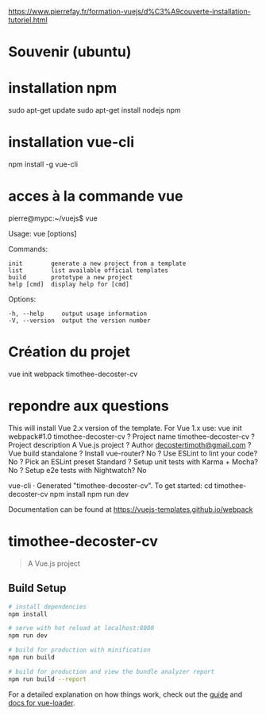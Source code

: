 https://www.pierrefay.fr/formation-vuejs/d%C3%A9couverte-installation-tutoriel.html

# Souvenir (ubuntu)
# installation npm
sudo apt-get update
sudo apt-get install nodejs npm

# installation vue-cli
npm install -g vue-cli

# acces à la commande vue
pierre@mypc:~/vuejs$ vue

  Usage: vue <command> [options]

  Commands:

    init        generate a new project from a template
    list        list available official templates
    build       prototype a new project
    help [cmd]  display help for [cmd]

  Options:

    -h, --help     output usage information
    -V, --version  output the version number

# Création du projet
vue init webpack timothee-decoster-cv

# repondre aux questions
  This will install Vue 2.x version of the template.
  For Vue 1.x use: vue init webpack#1.0 timothee-decoster-cv
? Project name timothee-decoster-cv
? Project description A Vue.js project
? Author decostertimoth@gmail.com
? Vue build standalone
? Install vue-router? No
? Use ESLint to lint your code? No
? Pick an ESLint preset Standard
? Setup unit tests with Karma + Mocha? No
? Setup e2e tests with Nightwatch? No

   vue-cli · Generated "timothee-decoster-cv".
   To get started:
     cd timothee-decoster-cv
     npm install
     npm run dev
     
   Documentation can be found at https://vuejs-templates.github.io/webpack

# timothee-decoster-cv

> A Vue.js project

## Build Setup

``` bash
# install dependencies
npm install

# serve with hot reload at localhost:8080
npm run dev

# build for production with minification
npm run build

# build for production and view the bundle analyzer report
npm run build --report
```

For a detailed explanation on how things work, check out the [guide](http://vuejs-templates.github.io/webpack/) and [docs for vue-loader](http://vuejs.github.io/vue-loader).